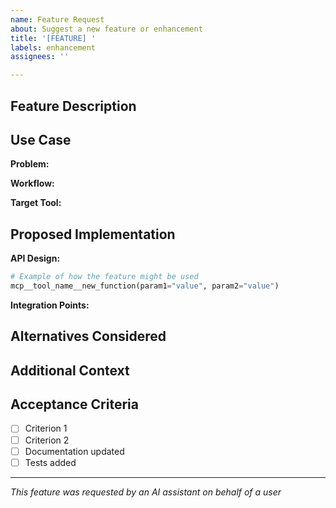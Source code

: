 ```yaml
---
name: Feature Request
about: Suggest a new feature or enhancement
title: '[FEATURE] '
labels: enhancement
assignees: ''

---
```


## Feature Description
<!-- Clear description of the proposed feature -->

## Use Case
**Problem:**
<!-- What problem does this solve? -->

**Workflow:**
<!-- How would this fit into a user's workflow? -->

**Target Tool:**
<!-- Which existing tool should this enhance, or is this a new tool? -->

## Proposed Implementation
<!-- If you have implementation ideas -->

**API Design:**
```python
# Example of how the feature might be used
mcp__tool_name__new_function(param1="value", param2="value")
```

**Integration Points:**
<!-- How this connects with existing tools or external services -->

## Alternatives Considered
<!-- Other approaches you've thought about -->

## Additional Context
<!-- Screenshots, mockups, research links, etc. -->

## Acceptance Criteria
<!-- What would make this feature complete? -->
- [ ] Criterion 1
- [ ] Criterion 2
- [ ] Documentation updated
- [ ] Tests added

---
*This feature was requested by an AI assistant on behalf of a user*
